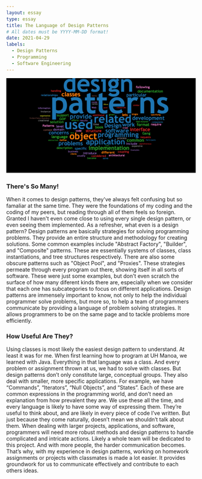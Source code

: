 ```yaml
---
layout: essay
type: essay
title: The Language of Design Patterns
# All dates must be YYYY-MM-DD format!
date: 2021-04-29
labels:
  - Design Patterns
  - Programming
  - Software Engineering
---
```

<img src="../images/design-pattern.png">

<h3>There's So Many!</h3>
When it comes to design patterns, they've always felt confusing but so famaliar at the same time. They were the foundations of my coding and the coding of my peers, but reading through all of them feels so foreign. Granted I haven't even come close to using every single design pattern, or even seeing them implemented. As a refresher, what even is a design pattern? Design patterns are basically strategies for solving programming problems. They provide an entire structure and methodology for creating solutions. Some common examples include "Abstract Factory", "Builder", and "Composite" patterns. These are essentially systems of classes, class instantiations, and tree structures respectively. There are also some obscure patterns such as "Object Pool", and "Proxies". These strategies permeate through every program out there, showing itself in all sorts of software. These were just some examples, but don't even scratch the surface of how many diferent kinds there are, especially when we consider that each one has subcategories to focus on different applications. Design patterns are immensely important to know, not only to help the individual programmer solve problems, but more so, to help a team of programmers communicate by providing a language of problem solving strategies. It allows programmers to be on the same page and to tackle problems more efficiently.

<h3>How Useful Are They?</h3>
Using classes is most likely the easiest design pattern to understand. At least it was for me. When first learning how to program at UH Manoa, we learned with Java. Everything in that language was a class. And every problem or assignment thrown at us, we had to solve with classes. But design patterns don’t only constitute large, conceptual groups. They also deal with smaller, more specific applications. For example, we have “Commands”, “Iterators”, “Null Objects”, and “States”. Each of these are common expressions in the programming world, and don’t need an explanation from how prevalent they are. We use these all the time, and every language is likely to have some way of expressing them. They’re useful to think about, and are likely in every piece of code I’ve written. But just because they come naturally, doesn’t mean we shouldn’t talk about them. When dealing with larger projects, applications, and software, programmers will need more robust methods and design patterns to handle complicated and intricate actions. Likely a whole team will be dedicated to this project. And with more people, the harder communication becomes. That’s why, with my experience in design patterns, working on homework assignments or projects with classmates is made a lot easier. It provides groundwork for us to communicate effectively and contribute to each others ideas.

